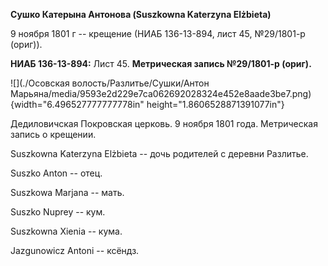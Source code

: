 **Сушко Катерына Антонова (Suszkowna Katerzyna Elżbieta)**

9 ноября 1801 г -- крещение (НИАБ 136-13-894, лист 45, №29/1801-р
(ориг)).

**НИАБ 136-13-894:** Лист 45. **Метрическая запись №29/1801-р (ориг).**

![](./Осовская волость/Разлитье/Сушки/Антон Марьяна/media/9593e2d229e7ca062692028324e452e8aade3be7.png){width="6.496527777777778in"
height="1.8606528871391077in"}

Дедиловичская Покровская церковь. 9 ноября 1801 года. Метрическая запись
о крещении.

Suszkowna Katerzyna Elżbieta -- дочь родителей с деревни Разлитье.

Suszko Anton -- отец.

Suszkowa Marjana -- мать.

Suszko Nuprey -- кум.

Suszkowna Xienia -- кума.

Jazgunowicz Antoni -- ксёндз.
